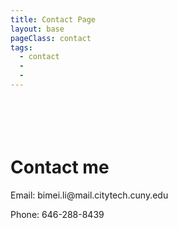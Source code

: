 ```yaml
---
title: Contact Page
layout: base
pageClass: contact
tags:
  - contact
  - 
  - 
---
```

<h1><br></br>Contact me</h1> 
 <div class="contact">   
      <p>Email: bimei.li@mail.citytech.cuny.edu</p>
      <p>Phone: 646-288-8439</p>
</div>